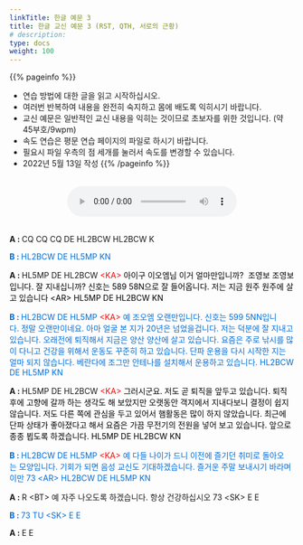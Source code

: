 ```yaml
---
linkTitle: 한글 예문 3
title: 한글 교신 예문 3 (RST, QTH, 서로의 근황)
# description: 
type: docs
weight: 100
---
```


{{% pageinfo %}}
- 연습 방법에 대한 글을 읽고 시작하십시오.
- 여러번 반복하여 내용을 완전히 숙지하고 몸에 배도록 익히시기 바랍니다.
- 교신 예문은 일반적인 교신 내용을 익히는 것이므로 초보자를 위한 것입니다. (약 45부호/9wpm)
- 속도 연습은 평문 연습 페이지의 파일로 하시기 바랍니다.
- 필요시 파일 우측의 점 세개를 눌러서 속도를 변경할 수 있습니다.
- 2022년 5월 13일 작성
{{% /pageinfo %}}

<br>

<center><audio src="/morse/img/qso_kor_03.mp3" controls="controls"></audio></center>
<br>
<p data-ke-size="size16"><b>A&nbsp;:&nbsp;</b>CQ&nbsp;CQ&nbsp;CQ&nbsp;DE&nbsp;HL2BCW&nbsp;HL2BCW&nbsp;K <br />

<span style="color: #006dd7;"><b>B&nbsp;:&nbsp;</b>HL2BCW&nbsp;DE&nbsp;HL5MP&nbsp;KN </span><br />

<b>A&nbsp;:&nbsp;</b>HL5MP&nbsp;DE&nbsp;HL2BCW&nbsp;<span style="color: red;">&lt;KA&gt;</span><span style="color: #000000;">&nbsp;아이구&nbsp;이오엠님&nbsp;이거&nbsp;얼마만입니까?&nbsp;&nbsp;조영보&nbsp;조영보입니다.&nbsp;잘&nbsp;지내십니까?&nbsp;신호는 589 58N으로 잘 들어옵니다. 저는 지금 원주 원주에 살고 있습니다 &lt;AR&gt; HL5MP DE HL2BCW KN <br />

<span style="color: #006dd7;"><b>B&nbsp;:&nbsp;</b>HL2BCW&nbsp;DE&nbsp;HL5MP&nbsp;<span style="color: red;">&lt;KA&gt;</span><span style="color: #006dd7;">&nbsp;예&nbsp;조오엠&nbsp;오랜만입니다.&nbsp;신호는&nbsp;599&nbsp;5NN입니다.&nbsp;정말&nbsp;오랜만이네요.&nbsp;아마&nbsp;얼굴 본 지가 20년은 넘었을겁니다. 저는 덕분에 잘 지내고 있습니다. 오래전에 퇴직해서 지금은 양산 양산에 살고 있습니다. 요즘은 주로 낚시를 많이 다니고 건강을 위해서 운동도 꾸준히 하고 있습니다. 단파 운용을 다시 시작한 지는 얼마 되지 않습니다. 베란다에 조그만 안테나를 설치해서 운용하고 있습니다. HL2BCW DE HL5MP KN</span></p>

<p data-ke-size="size16"><b>A&nbsp;:&nbsp;</b>HL5MP&nbsp;DE&nbsp;HL2BCW&nbsp;<span style="color: red;">&lt;KA&gt;</span><span style="color: #000000;">&nbsp;그러시군요.&nbsp;저도&nbsp;곧&nbsp;퇴직을&nbsp;앞두고&nbsp;있습니다.&nbsp;퇴직후에&nbsp;고향에&nbsp;갈까&nbsp;하는&nbsp;생각도&nbsp;해 보았지만 오랫동안 객지에서 지내다보니 결정이 쉽지 않습니다. 저도 다른 쪽에 관심을 두고 있어서 햄활동은 많이 하지 않았습니다. 최근에 단파 상태가 좋아졌다고 해서 요즘은 가끔 무전기의 전원을 넣어 보고 있습니다. 앞으로 종종 뵙도록 하겠습니다. HL5MP DE HL2BCW KN <br />

<span style="color: #006dd7;"><b>B&nbsp;:&nbsp;</b>HL2BCW&nbsp;DE&nbsp;HL5MP&nbsp;<span style="color: red;">&lt;KA&gt;</span><span style="color: #006dd7;">&nbsp;예&nbsp;다들&nbsp;나이가&nbsp;드니&nbsp;이전에&nbsp;즐기던&nbsp;취미로&nbsp;돌아오는&nbsp;모양입니다.&nbsp;기회가&nbsp;되면&nbsp;음성 교신도 기대하겠습니다. 즐거운 주말 보내시기 바라며 이만 73 &lt;AR&gt; HL2BCW DE HL5MP KN </span><br />

<b>A&nbsp;:&nbsp;</b>R&nbsp;&lt;BT&gt;&nbsp;예&nbsp;자주&nbsp;나오도록&nbsp;하겠습니다.&nbsp;항상&nbsp;건강하십시오&nbsp;73&nbsp;&lt;SK&gt;&nbsp;E&nbsp;E <br />

<span style="color: #006dd7;"><b>B&nbsp;:&nbsp;</b>73&nbsp;TU&nbsp;&lt;SK&gt;&nbsp;E&nbsp;E </span><br />

<b>A&nbsp;:&nbsp;</b>E&nbsp;E</p>

